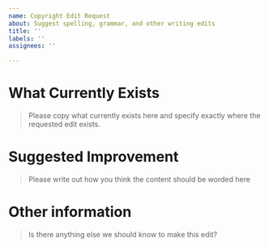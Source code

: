 ```yaml
---
name: Copyright Edit Request
about: Suggest spelling, grammar, and other writing edits
title: ''
labels: ''
assignees: ''

---
```


# What Currently Exists

> Please copy what currently exists here and specify exactly where the requested edit exists.

# Suggested Improvement

> Please write out how you think the content should be worded here

# Other information

> Is there anything else we should know to make this edit?
